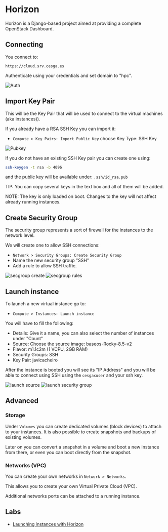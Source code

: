 # Horizon
Horizon is a Django-based project aimed at providing a complete OpenStack Dashboard.

## Connecting
You connect to:

    https://cloud.srv.cesga.es

Authenticate using your credentials and set domain to "hpc".

![Auth](https://github.com/javicacheiro/openstack-training/blob/main/img/openstack-login.png?raw=true)

## Import Key Pair
This will be the Key Pair that will be used to connect to the virtual machines (aka instances)).

If you already have a RSA SSH Key you can import it:
- `Compute > Key Pairs: Import Public Key`
choose Key Type: SSH Key

![Pubkey](https://github.com/javicacheiro/openstack-training/blob/main/img/openstack-pubkey.png?raw=true)

If you do not have an existing SSH Key pair you can create one using:
```bash
ssh-keygen -t rsa -b 4096
```
and the public key will be available under: `.ssh/id_rsa.pub`

TIP: You can copy several keys in the text box and all of them will be added.

NOTE: The key is only loaded on boot. Changes to the key will not affect already running instances.

## Create Security Group
The security group represents a sort of firewall for the instances to the network level.

We will create one to allow SSH connections:
- `Network > Security Groups: Create Security Group`
- Name the new security group "SSH"
- Add a rule to allow SSH traffic.

![secgroup create](https://github.com/javicacheiro/openstack-training/blob/main/img/openstack-security-group.png?raw=true)
![secgroup rules](https://github.com/javicacheiro/openstack-training/blob/main/img/openstack-security-group.png?raw=true)

## Launch instance
To launch a new virtual instance go to:
- `Compute > Instances: Launch instance`

You will have to fill the following:
- Details: Give it a name, you can also select the number of instances under "Count"
- Source: Choose the source image: baseos-Rocky-8.5-v2
- Flavor: m1.1c2m (1 VCPU, 2GB RAM)
- Security Groups: SSH
- Key Pair: javicacheiro

After the instance is booted you will see its "IP Address" and you will be able to connect using SSH using the `cesgaxuser` and your ssh key.

![launch source](https://github.com/javicacheiro/openstack-training/blob/main/img/openstack-launch-source.png?raw=true)
![launch security group](https://github.com/javicacheiro/openstack-training/blob/main/img/openstack-launch-security-group.png?raw=true)

## Advanced
### Storage
Under `Volumes` you can create dedicated volumes (block devices) to attach to your instances.
It is also possible to create snapshots and backups of existing volumes.

Later on you can convert a snapshot in a volume and boot a new instance from there, or even you can boot directly from the snapshot.

### Networks (VPC)
You can create your own networks in `Network > Networks`.

This allows you to create your own Virtual Private Cloud (VPC).

Additional networks ports can be attached to a running instance.

## Labs
- [Launching instances with Horizon](labs/launching_instances_with_horizon)
